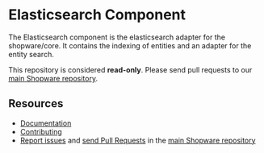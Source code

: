 Elasticsearch Component
==============

The Elasticsearch component is the elasticsearch adapter for the shopware/core.
It contains the indexing of entities and an adapter for the entity search.

This repository is considered **read-only**. Please send pull requests
to our [main Shopware repository](https://github.com/shopware/platform). 

Resources
---------

  * [Documentation](https://developers.shopware.com)
  * [Contributing](https://developers.shopware.com/community/contributing-code/)
  * [Report issues](https://github.com/shopware/platform/issues) and
    [send Pull Requests](https://github.com/shopware/platform/pulls)
    in the [main Shopware repository](https://github.com/shopware/platform)